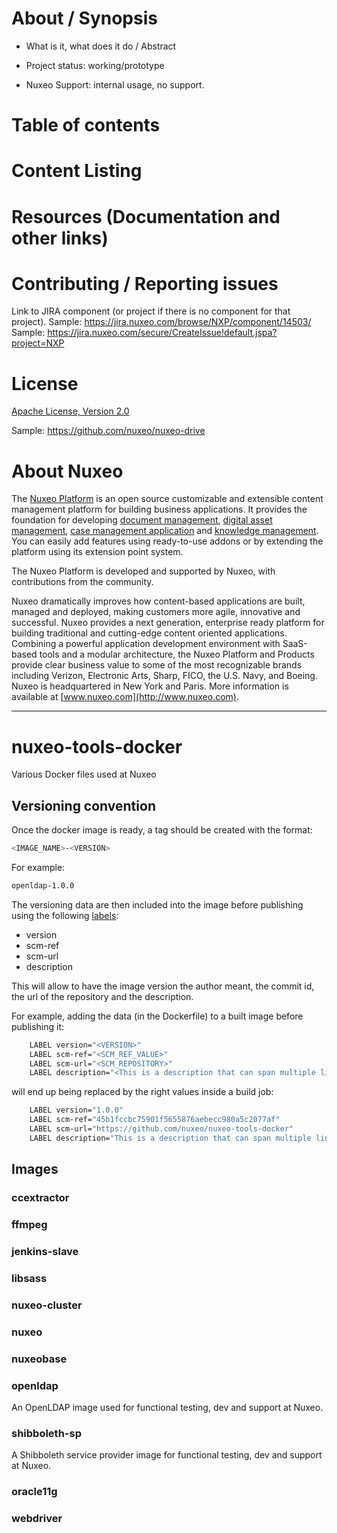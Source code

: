 # About / Synopsis

* What is it, what does it do / Abstract
* Project status: working/prototype

* Nuxeo Support: internal usage, no support.

# Table of contents

# Content Listing

# Resources (Documentation and other links)

# Contributing / Reporting issues

Link to JIRA component (or project if there is no component for that project).
Sample: https://jira.nuxeo.com/browse/NXP/component/14503/
Sample: https://jira.nuxeo.com/secure/CreateIssue!default.jspa?project=NXP

# License

[Apache License, Version 2.0](http://www.apache.org/licenses/LICENSE-2.0.html)

Sample: https://github.com/nuxeo/nuxeo-drive

# About Nuxeo

The [Nuxeo Platform](http://www.nuxeo.com/products/content-management-platform/) is an open source customizable and extensible content management platform for building business applications. It provides the foundation for developing [document management](http://www.nuxeo.com/solutions/document-management/), [digital asset management](http://www.nuxeo.com/solutions/digital-asset-management/), [case management application](http://www.nuxeo.com/solutions/case-management/) and [knowledge management](http://www.nuxeo.com/solutions/advanced-knowledge-base/). You can easily add features using ready-to-use addons or by extending the platform using its extension point system.

The Nuxeo Platform is developed and supported by Nuxeo, with contributions from the community.

Nuxeo dramatically improves how content-based applications are built, managed and deployed, making customers more agile, innovative and successful. Nuxeo provides a next generation, enterprise ready platform for building traditional and cutting-edge content oriented applications. Combining a powerful application development environment with
SaaS-based tools and a modular architecture, the Nuxeo Platform and Products provide clear business value to some of the most recognizable brands including Verizon, Electronic Arts, Sharp, FICO, the U.S. Navy, and Boeing. Nuxeo is headquartered in New York and Paris.
More information is available at [www.nuxeo.com](http://www.nuxeo.com).

-----------


# nuxeo-tools-docker
Various Docker files used at Nuxeo

## Versioning convention
Once the docker image is ready, a tag should be created with the format:

```bash
<IMAGE_NAME>-<VERSION>
```

For example:
```bash
openldap-1.0.0
```

The versioning data are then included into the image before publishing using the following [labels](https://docs.docker.com/engine/reference/builder/#label):
- version
- scm-ref
- scm-url
- description

This will allow to have the image version the author meant, the commit id, the url of the repository and the description.

For example, adding the data (in the Dockerfile) to a built image before publishing it:
```bash
    LABEL version="<VERSION>"
    LABEL scm-ref="<SCM_REF_VALUE>"
    LABEL scm-url="<SCM_REPOSITORY>"
    LABEL description="<This is a description that can span multiple lines.>"
```

will end up being replaced by the right values inside a build job:
```bash
    LABEL version="1.0.0"
    LABEL scm-ref="45b1fccbc75901f5655876aebecc980a5c2077af"
    LABEL scm-url="https://github.com/nuxeo/nuxeo-tools-docker"
    LABEL description="This is a description that can span multiple lines."
```

## Images
### ccextractor
### ffmpeg
### jenkins-slave
### libsass
### nuxeo-cluster
### nuxeo
### nuxeobase
### openldap



An OpenLDAP image used for functional testing, dev and support at Nuxeo.

### shibboleth-sp


A Shibboleth service provider image for functional testing, dev and support at Nuxeo.

### oracle11g
### webdriver
